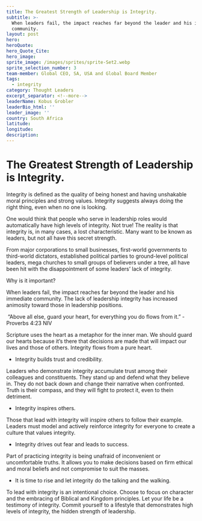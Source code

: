 ```yaml
---
title: The Greatest Strength of Leadership is Integrity.
subtitle: >-
  When leaders fail, the impact reaches far beyond the leader and his immediate
  community.
layout: post
hero:
heroQuote:
hero_Quote_Cite:
hero_image:
sprite_image: /images/sprites/sprite-Set2.webp
sprite_selection_number: 3
team-member: Global CEO, SA, USA and Global Board Member
tags:
  - integrity
category: Thought Leaders
excerpt_separator: <!--more-->
leaderName: Kobus Grobler
leaderBio_html: ''
leader_image: ''
country: South Africa
latitude:
longitude:
description:
---
```

# The Greatest Strength of Leadership is Integrity.

Integrity is defined as the quality of being honest and having unshakable moral principles and strong values. Integrity suggests always doing the right thing, even when no one is looking.

One would think that people who serve in leadership roles would automatically have high levels of integrity. Not true! The reality is that integrity is, in many cases, a lost characteristic. Many want to be known as leaders, but not all have this secret strength.

From major corporations to small businesses, first-world governments to third-world dictators, established political parties to ground-level political leaders, mega churches to small groups of believers under a tree, all have been hit with the disappointment of some leaders’ lack of integrity.

Why is it important?

When leaders fail, the impact reaches far beyond the leader and his immediate community. The lack of leadership integrity has increased animosity toward those in leadership positions.

&nbsp;“Above all else, guard your heart, for everything you do flows from it.” - Proverbs 4:23 NIV

Scripture uses the heart as a metaphor for the inner man. We should guard our hearts because it’s there that decisions are made that will impact our lives and those of others. Integrity flows from a pure heart.

* Integrity builds trust and credibility.

Leaders who demonstrate integrity accumulate trust among their colleagues and constituents. They stand up and defend what they believe in. They do not back down and change their narrative when confronted. Truth is their compass, and they will fight to protect it, even to thein detriment.&nbsp;

* Integrity inspires others.

Those that lead with integrity will inspire others to follow their example. Leaders must model and actively reinforce integrity for everyone to create a culture that values integrity.

* Integrity drives out fear and leads to success.

Part of practicing integrity is being unafraid of inconvenient or uncomfortable truths. It allows you to make decisions based on firm ethical and moral beliefs and not compromise to suit the masses.

* It is time to rise and let integrity do the talking and the walking.

To lead with integrity is an intentional choice. Choose to focus on character and the embracing of Biblical and Kingdom principles. Let your life be a testimony of integrity. Commit yourself to a lifestyle that demonstrates high levels of integrity, the hidden strength of leadership.